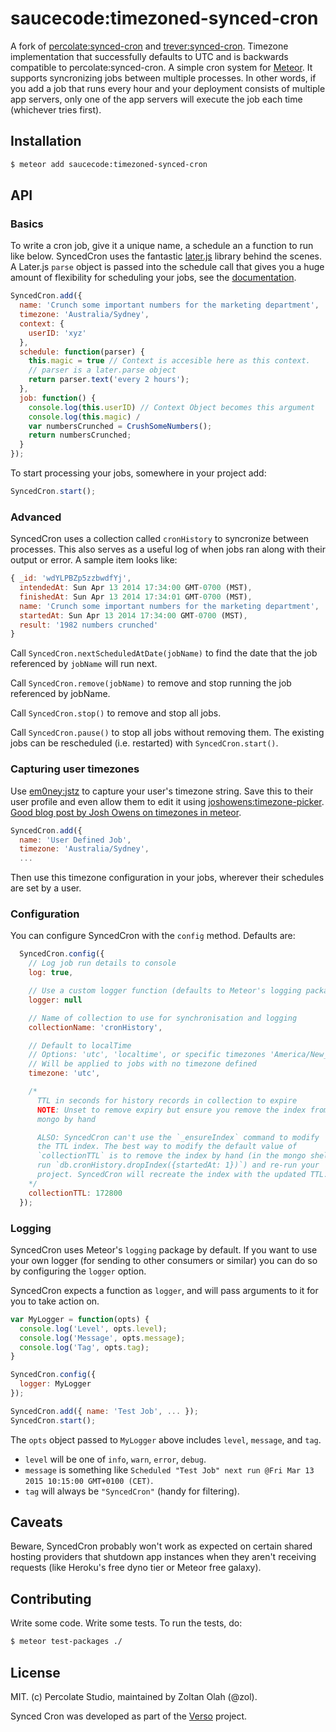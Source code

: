 # saucecode:timezoned-synced-cron

A fork of [percolate:synced-cron](https://atmospherejs.com/percolate/synced-cron) and [trever:synced-cron](https://atmospherejs.com/trever/synced-cron).  Timezone implementation that successfully defaults to UTC and is backwards compatible to percolate:synced-cron.  A simple cron system for [Meteor](http://meteor.com). It supports syncronizing jobs between multiple processes. In other words, if you add a job that runs every hour and your deployment consists of multiple app servers, only one of the app servers will execute the job each time (whichever tries first).

## Installation

``` sh
$ meteor add saucecode:timezoned-synced-cron
```

## API

### Basics

To write a cron job, give it a unique name, a schedule an a function to run like below. SyncedCron uses the fantastic [later.js](http://bunkat.github.io/later/) library behind the scenes. A Later.js `parse` object is passed into the schedule call that gives you a huge amount of flexibility for scheduling your jobs, see the [documentation](http://bunkat.github.io/later/parsers.html#overview).

``` js
SyncedCron.add({
  name: 'Crunch some important numbers for the marketing department',
  timezone: 'Australia/Sydney',
  context: {
    userID: 'xyz'
  },
  schedule: function(parser) {
    this.magic = true // Context is accesible here as this context.
    // parser is a later.parse object
    return parser.text('every 2 hours');
  },
  job: function() {
    console.log(this.userID) // Context Object becomes this argument
    console.log(this.magic) /
    var numbersCrunched = CrushSomeNumbers();
    return numbersCrunched;
  }
});
```

To start processing your jobs, somewhere in your project add:

``` js
SyncedCron.start();
```

### Advanced

SyncedCron uses a collection called `cronHistory` to syncronize between processes. This also serves as a useful log of when jobs ran along with their output or error. A sample item looks like:

``` js
{ _id: 'wdYLPBZp5zzbwdfYj',
  intendedAt: Sun Apr 13 2014 17:34:00 GMT-0700 (MST),
  finishedAt: Sun Apr 13 2014 17:34:01 GMT-0700 (MST),
  name: 'Crunch some important numbers for the marketing department',
  startedAt: Sun Apr 13 2014 17:34:00 GMT-0700 (MST),
  result: '1982 numbers crunched'
}
```

Call `SyncedCron.nextScheduledAtDate(jobName)` to find the date that the job
referenced by `jobName` will run next.

Call `SyncedCron.remove(jobName)` to remove and stop running the job referenced by jobName.

Call `SyncedCron.stop()` to remove and stop all jobs.

Call `SyncedCron.pause()` to stop all jobs without removing them.  The existing jobs can be rescheduled (i.e. restarted) with `SyncedCron.start()`.

### Capturing user timezones

Use [em0ney:jstz](https://atmospherejs.com/em0ney/jstz) to capture your user's timezone string.  Save this to their user profile and even allow them to edit it using [joshowens:timezone-picker](https://atmospherejs.com/joshowens/timezone-picker).  [Good blog post by Josh Owens on timezones in meteor](http://joshowens.me/dealing-with-timezones-in-javascript/).

``` js
SyncedCron.add({
  name: 'User Defined Job',
  timezone: 'Australia/Sydney',
  ...
```

Then use this timezone configuration in your jobs, wherever their schedules are set by a user.


### Configuration

You can configure SyncedCron with the `config` method. Defaults are:

``` js
  SyncedCron.config({
    // Log job run details to console
    log: true,

    // Use a custom logger function (defaults to Meteor's logging package)
    logger: null

    // Name of collection to use for synchronisation and logging
    collectionName: 'cronHistory',

    // Default to localTime
    // Options: 'utc', 'localtime', or specific timezones 'America/New_York'
    // Will be applied to jobs with no timezone defined
    timezone: 'utc',

    /*
      TTL in seconds for history records in collection to expire
      NOTE: Unset to remove expiry but ensure you remove the index from
      mongo by hand

      ALSO: SyncedCron can't use the `_ensureIndex` command to modify
      the TTL index. The best way to modify the default value of
      `collectionTTL` is to remove the index by hand (in the mongo shell
      run `db.cronHistory.dropIndex({startedAt: 1})`) and re-run your
      project. SyncedCron will recreate the index with the updated TTL.
    */
    collectionTTL: 172800
  });
```

### Logging

SyncedCron uses Meteor's `logging` package by default. If you want to use your own logger (for sending to other consumers or similar) you can do so by configuring the `logger` option.

SyncedCron expects a function as `logger`, and will pass arguments to it for you to take action on.

```js
var MyLogger = function(opts) {
  console.log('Level', opts.level);
  console.log('Message', opts.message);
  console.log('Tag', opts.tag);
}

SyncedCron.config({
  logger: MyLogger
});

SyncedCron.add({ name: 'Test Job', ... });
SyncedCron.start();
```

The `opts` object passed to `MyLogger` above includes `level`, `message`, and `tag`.

- `level` will be one of `info`, `warn`, `error`, `debug`.
- `message` is something like `Scheduled "Test Job" next run @Fri Mar 13 2015 10:15:00 GMT+0100 (CET)`.
- `tag` will always be `"SyncedCron"` (handy for filtering).


## Caveats

Beware, SyncedCron probably won't work as expected on certain shared hosting providers that shutdown app instances when they aren't receiving requests (like Heroku's free dyno tier or Meteor free galaxy).

## Contributing

Write some code. Write some tests. To run the tests, do:

``` sh
$ meteor test-packages ./
```

## License

MIT. (c) Percolate Studio, maintained by Zoltan Olah (@zol).

Synced Cron was developed as part of the [Verso](http://versoapp.com) project.
